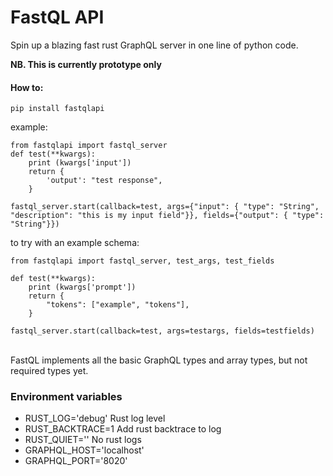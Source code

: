 # FastQL API

Spin up a blazing fast rust GraphQL server in one line of python code.

**NB. This is currently prototype only**

#### How to:

`pip install fastqlapi`

example:

```
from fastqlapi import fastql_server
def test(**kwargs):
    print (kwargs['input'])
    return {
        'output': "test response",
    }

fastql_server.start(callback=test, args={"input": { "type": "String", "description": "this is my input field"}}, fields={"output": { "type": "String"}})
```

to try with an example schema:

```
from fastqlapi import fastql_server, test_args, test_fields

def test(**kwargs):
    print (kwargs['prompt'])
    return {
        "tokens": ["example", "tokens"],
    }

fastql_server.start(callback=test, args=testargs, fields=testfields)
```

<br/>
FastQL implements all the basic GraphQL types and array types, but not required types yet.

### Environment variables

- RUST_LOG='debug'
  Rust log level
- RUST_BACKTRACE=1
  Add rust backtrace to log
- RUST_QUIET=''
  No rust logs
- GRAPHQL_HOST='localhost'
- GRAPHQL_PORT='8020'
